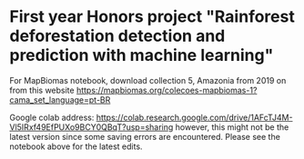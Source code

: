 # First year Honors project "Rainforest deforestation detection and prediction with machine learning"


For MapBiomas notebook, download collection 5, Amazonia from 2019 on from this website https://mapbiomas.org/colecoes-mapbiomas-1?cama_set_language=pt-BR

Google colab address: https://colab.research.google.com/drive/1AFcTJ4M-Vl5IRxf49EfPUXo9BCY0QBqT?usp=sharing
however, this might not be the latest version since some saving errors are encountered. Please see the notebook above for the latest edits.

